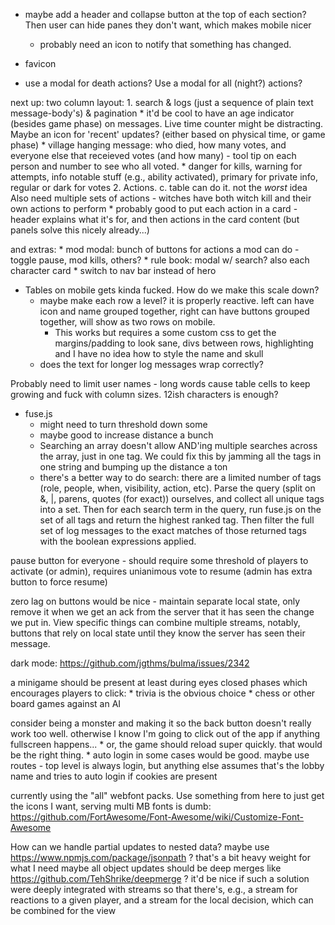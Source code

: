 * maybe add a header and collapse button at the top of each section? Then user can hide panes they don't want, which makes mobile nicer
    * probably need an icon to notify that something has changed.

* favicon

* use a modal for death actions? Use a modal for all (night?) actions?

next up: two column layout:
    1. search & logs (just a sequence of plain text message-body's) & pagination
        * it'd be cool to have an age indicator (besides game phase) on messages. Live time counter might be distracting. Maybe an icon for 'recent' updates? (either based on physical time, or game phase)
        * village hanging message: who died, how many votes, and everyone else that receieved votes (and how many) - tool tip on each person and number to see who all voted.
        * danger for kills, warning for attempts, info notable stuff (e.g., ability activated), primary for private info, regular or dark for votes
    2. Actions.
        c. table can do it. not the _worst_ idea
       Also need multiple sets of actions - witches have both witch kill and their own actions to perform
        * probably good to put each action in a card - header explains what it's for, and then actions in the card content (but panels solve this nicely already...)

and extras:
    * mod modal: bunch of buttons for actions a mod can do - toggle pause, mod kills, others?
    * rule book: modal w/ search? also each character card
    * switch to nav bar instead of hero

* Tables on mobile gets kinda fucked. How do we make this scale down?
    * maybe make each row a level? it is properly reactive. left can have icon and name grouped together, right can have buttons grouped together, will show as two rows on mobile.
        * This works but requires a some custom css to get the margins/padding to look sane, divs between rows, highlighting and I have no idea how to style the name and skull
    * does the text for longer log messages wrap correctly?


Probably need to limit user names - long words cause table cells to keep growing and fuck with column sizes. 12ish characters is enough?


* fuse.js
    - might need to turn threshold down some
    - maybe good to increase distance a bunch
    - Searching an array doesn't allow AND'ing multiple searches across the
      array, just in one tag. We could fix this by jamming all the tags in one
      string and bumping up the distance a ton
    - there's a better way to do search: there are a limited number of tags
      (role, people, when, visibility, action, etc). Parse the query (split on
      &, |, parens, quotes (for exact)) ourselves, and collect all unique tags
      into a set. Then for each search term in the query, run fuse.js on the
      set of all tags and return the highest ranked tag. Then filter the full
      set of log messages to the exact matches of those returned tags with the
      boolean expressions applied.

pause button for everyone - should require some threshold of players to activate (or admin), requires unianimous vote to resume (admin has extra button to force resume)

zero lag on buttons would be nice - maintain separate local state, only remove it when we get an ack from the server that it has seen the change we put in.
View specific things can combine multiple streams, notably, buttons that rely on local state until they know the server has seen their message.

dark mode: https://github.com/jgthms/bulma/issues/2342

a minigame should be present at least during eyes closed phases which encourages players to click:
    * trivia is the obvious choice
    * chess or other board games against an AI

consider being a monster and making it so the back button doesn't really work too well. otherwise I know I'm going to click out of the app if anything fullscreen happens...
    * or, the game should reload super quickly. that would be the right thing.
    * auto login in some cases would be good. maybe use routes - top level is always login, but anything else assumes that's the lobby name and tries to auto login if cookies are present

currently using the "all" webfont packs. Use something from here to just get
the icons I want, serving multi MB fonts is dumb:
https://github.com/FortAwesome/Font-Awesome/wiki/Customize-Font-Awesome

How can we handle partial updates to nested data? maybe use https://www.npmjs.com/package/jsonpath ? that's a bit heavy weight for what I need
maybe all object updates should be deep merges like https://github.com/TehShrike/deepmerge ?
it'd be nice if such a solution were deeply integrated with streams so that there's, e.g., a stream for reactions to a given player, and a stream for the local decision, which can be combined for the view
